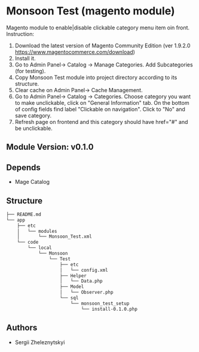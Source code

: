 Monsoon Test (magento module)
===========================

Magento module to enable|disable clickable category menu item oin front.
Instruction:

1. Download the latest version of Magento Community Edition (ver 1.9.2.0  https://www.magentocommerce.com/download)
2. Install it.
3. Go to Admin Panel-> Catalog -> Manage Categories. Add Subcategories (for testing).
4. Copy Monsoon Test module into project directory according to its structure.
5. Clear cache on  Admin Panel-> Cache Management.
6. Go to Admin Panel-> Catalog -> Categories. Choose category you want to make unclickable, click on "General Information" tab.
   On the bottom of config fields find label "Clickable on navigation". Click to "No" and save category.
7. Refresh page on frontend and this category should have href="#" and be unclickable.


Module Version: v0.1.0
------

Depends
------

- Mage Catalog

Structure
------

```sh
├── README.md
└── app
    ├── etc
    │   └── modules
    │       └── Monsoon_Test.xml
    └── code
        └── local
            └── Monsoon
                └── Test
                    ├── etc
                    │   └── config.xml
                    ├── Helper
                    │   └── Data.php
                    ├── Model
                    │   └── Observer.php
                    └── sql
                        └── monsoon_test_setup
                            └── install-0.1.0.php

```

Authors
------
 - Sergii Zheleznytskyi
